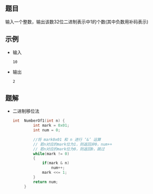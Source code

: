 ## 题目

输入一个整数，输出该数32位二进制表示中1的个数(其中负数用补码表示)

## 示例

- 输入

  ```
  10
  ```
  
- 输出

  ```
  2
  ```

## 题解

- 二进制移位法

  ```c++
  int  NumberOf1(int n) {
           int mark = 0x01;
           int num = 0;
           
           //将 mark0x01 和 n 进行 ‘&’ 运算
           // 若n对应的mark位为1，则返回非0，num++
           // 若n对应的mark位为0，则返回0，跳过
           while(mark != 0)
           {
               if(mark & n)
                   num++;
               mark <<= 1;
           }
           return num;
       }
  ```
  
  
  

